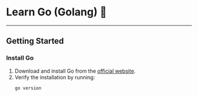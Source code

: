 # Learn Go (Golang) 📖
---

## Getting Started

### Install Go

1. Download and install Go from the [official website](https://golang.org/dl/).
2. Verify the installation by running:
   ```bash
   go version
   ```